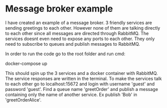 # Message broker example
I have created an example of a message broker. 
3 friendly services are sending greetings to each other. 
However none of them are talking directly to each other since all messages are directed through RabbitMQ. 
The services doesnt even need to expose any ports to each other. 
They only need to subscribe to queues and publish messages to RabbitMQ.



In order to run the code go to the root folder and run cmd:

  
  docker-compose up
  

This should spin up the 3 services and a docker container with RabbitMQ.
The service responses are written in the terminal.
To make the services talk to each other go to localhost:15672 and login with username 'guest' and password 'guest'.
Find a queue name 'greetOrder<name>' and publish a message containing only the name of another service.
Ex publish 'Bob' in 'greetOrderAlice'.
